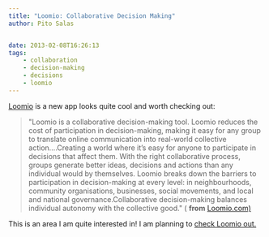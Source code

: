 ```yaml
---
title: "Loomio: Collaborative Decision Making"
author: Pito Salas


date: 2013-02-08T16:26:13
tags:
    - collaboration
    - decision-making
    - decisions
    - loomio
---
```




[Loomio](<https://www.loomio.org>) is a new app looks quite cool and worth
checking out:

> "Loomio is a collaborative decision-making tool. Loomio reduces the cost of
> participation in decision-making, making it easy for any group to translate
> online communication into real-world collective action….Creating a world
> where it’s easy for anyone to participate in decisions that affect them.
> With the right collaborative process, groups generate better ideas,
> decisions and actions than any individual would by themselves. Loomio breaks
> down the barriers to participation in decision-making at every level: in
> neighbourhoods, community organisations, businesses, social movements, and
> local and national governance.Collaborative decision-making balances
> individual autonomy with the collective good." ( **from**
> [Loomio.com)](<https://www.loomio.org>)

This is an area I am quite interested in! I am planning to [check Loomio
out.](<https://www.loomio.org>)



